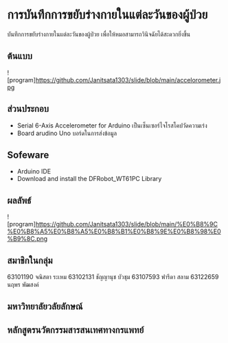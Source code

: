 # การบันทึกการขยับร่างกายในแต่ละวันของผู้ป่วย
บันทึกการขยับร่างกายในแต่ละวันของผู้ป่วย เพื่อให้หมอสามารถวินิจฉัยได้สะดวกยิ่งขึ้น

## ต้นแบบ
  ![program]https://github.com/Janitsata1303/slide/blob/main/accelorometer.jpg

## ส่วนประกอบ
- Serial 6-Axis Accelerometer for Arduino
  เป็นเซ็นเซอร์ไจโรสโคปวัดความเร่ง
- Board arudino Uno
  บอร์ดในการส่งข้อมูล
  
## Sofeware
  - Arduino IDE
  - Download and install the DFRobot_WT61PC Library

## ผลลัพธ์
  ![program]https://github.com/Janitsata1303/slide/blob/main/%E0%B8%9C%E0%B8%A5%E0%B8%A5%E0%B8%B1%E0%B8%9E%E0%B8%98%E0%B9%8C.png
  
## สมาชิกในกลุ่ม
  63101190 จณิสตา   ระเหม
  63102131 ชัญญานุช บัวชุม
  63107593 ฟารีดา    สลาม
  63122659 นฤพร    พัฒสงค์
  
## มหาวิทยาลัยวลัยลักษณ์

## หลักสูตรนวัตกรรมสารสนเทศทางกรแพทย์

